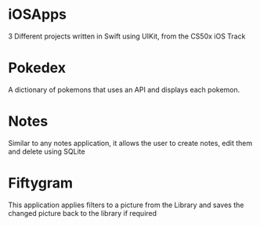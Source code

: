 # iOSApps
3 Different projects written in Swift using UIKit, from the CS50x iOS Track


# Pokedex 
A dictionary of pokemons that uses an API and displays each pokemon. 

# Notes 
Similar to any notes application, it allows the user to create notes, edit them and delete using SQLite 

# Fiftygram 
This application applies filters to a picture from the Library and saves the changed picture back to the library if required
